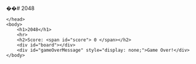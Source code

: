 ��#   2 0 4 8 
 
<!DOCTYPE html>
<html>
    <head>
        <meta charset="UTF-8">
        <meta name="viewport" content="width=device-width, initial-scale: 1.0">
        <title>2048</title>
        <link rel="stylesheet" href="2048.css">
        <script src="2048.js"></script>

    </head>
    <body>
        <h1>2048</h1>
        <hr>
        <h2>Score: <span id="score"> 0 </span></h2>
        <div id="board"></div>
        <div id="gameOverMessage" style="display: none;">Game Over!</div>
    </body>
</html>
 
